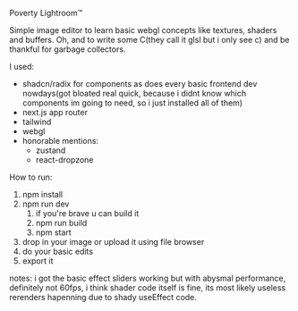 Poverty Lightroom™

Simple image editor to learn basic webgl concepts like textures, shaders and buffers. Oh, and to write some C(they call it glsl but i only see c) and be thankful for garbage collectors.

I used:

- shadcn/radix for components as does every basic frontend dev nowdays(got bloated real quick, because i didnt know which components im going to need, so i just installed all of them)
- next.js app router
- tailwind
- webgl
- honorable mentions:
  - zustand
  - react-dropzone

How to run:

1. npm install
2. npm run dev
   1. if you're brave u can build it
   2. npm run build
   3. npm start
3. drop in your image or upload it using file browser
4. do your basic edits
5. export it

notes: i got the basic effect sliders working but with abysmal performance, definitely not 60fps, i think shader code itself is fine, its most likely useless rerenders hapenning due to shady useEffect code.
